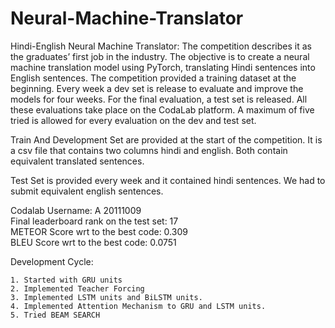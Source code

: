 # Neural-Machine-Translator
Hindi-English Neural Machine Translator: The competition describes it as the graduates’ first job in
the industry. The objective is to create a neural machine translation model using PyTorch, translating
Hindi sentences into English sentences. The competition provided a training dataset at the beginning.
Every week a dev set is release to evaluate and improve the models for four weeks. For the final
evaluation, a test set is released. All these evaluations take place on the CodaLab platform. A
maximum of five tried is allowed for every evaluation on the dev and test set. <br/>

Train And Development Set are provided at the start of the competition. It is a csv file that contains two columns hindi and english.
Both contain equivalent translated sentences.

Test Set is provided every week and it contained hindi sentences. We had to submit equivalent english sentences.

Codalab Username: A 20111009 <br/>
Final leaderboard rank on the test set: 17 <br/>
METEOR Score wrt to the best code: 0.309 <br/>
BLEU Score wrt to the best code: 0.0751 <br/>


Development Cycle:

    
    1. Started with GRU units
    2. Implemented Teacher Forcing
    3. Implemented LSTM units and BiLSTM units.
    4. Implemented Attention Mechanism to GRU and LSTM units.
    5. Tried BEAM SEARCH

